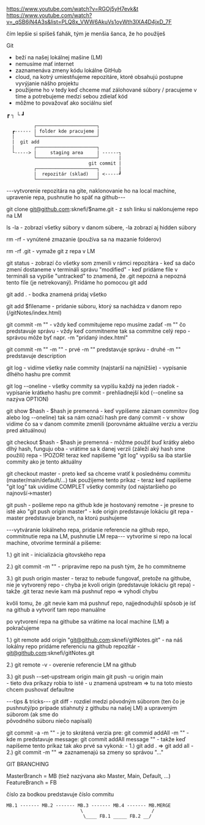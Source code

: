 https://www.youtube.com/watch?v=RGOj5yH7evk&t
https://www.youtube.com/watch?v=_qSB6jN4A3s&list=PLQ8x_VWW6AkuVs1oyWth3lXA4D4jxD_7F

čím lepšie si spíšeš ťahák, tým je menšia šanca, že ho použiješ

Git
  - beží na našej lokálnej mašine (LM)
  - nemusíme mať internet
  - zaznamenáva zmeny kódu lokálne
GitHub
  - cloud, na kotrý umiestňujeme repozitáre, ktoré obsahujú postupne vyvýjanie nášho projektu
  - použijeme ho v tedy keď chceme mať zálohované súbory / pracujeme v tíme a potrebujeme medzi sebou zdielať kód
  - môžme to považovať ako sociálnu sieť

┏ ┐
└ ┛

              ┌──────────────────────┐
      ┏------ | folder kde pracujeme |
      |       └──────────────────────┘
      |  git add   
      |       ┌──────────────────────┐
      └-----> |     staging area     | ------┐
              └──────────────────────┘       |
                                  git commit |
              ┌──────────────────────┐       |
              |  repozitár (sklad)   | <-----┛
              └──────────────────────┘         



---vytvorenie repozitára na gite, naklonovanie ho na local machine, upravenie repa, pushnutie ho späť na github---

git clone git@github.com:sknefi/$name.git
                    - z ssh linku si naklonujeme repo na LM

ls -la              - zobrazí všetky súbory v danom súbere, -la zobrazí aj hidden súbory

rm -rf              - vynútené zmazanie (používa sa na mazanie folderov)

rm -rf .git         - vymaže git z repa v LM

git status          - zobrazí čo všetky som zmenili v rámci repozitára
                    - keď sa dačo zmení dostaneme v termináli správu "modified"
                    - keď pridáme file v termináli sa vypíše "untracked" to znamená, že .git nepozná
                    a nepozná tento file (je netrekovaný). Pridáme ho pomocou git add

git add .
                    - bodka znamená pridaj všetko
                    
git add $filename
                    - pridanie súboru, ktorý sa nachádza v danom repo (/gitNotes/index.html)
 
git commit -m ""    - vždy keď commitujeme repo musíme zadať -m "" čo predstavuje správu
                    - vždy keď commitneme tak sa commitne celý repo
                    - správou môže byť napr. -m "pridaný index.html"
  

git commit -m "" -m ""      - prvé -m "" predstavuje správu
                            - druhé -m "" predstavuje description

git log             - vidíme všetky naše commity (najstarší na najnižšie)
                    - vypísanie dlhého hashu pre commit

git log --oneline   - všetky commity sa vypíšu každý na jeden riadok
                    - vypísanie krátkeho hashu pre commit
                    - prehliadnejší kód (--oneline sa nazýva OPTION)

git show $hash      - $hash je premenná
                    - keď vypíšeme záznam commitov (log alebo log --oneline) tak sa nám označí hash pre daný commit
                    - v show vidíme čo sa v danom commite zmenili (porovnáme aktuálne verziu a verziu pred aktuálnou)

git checkout $hash  - $hash je premenná
                    - môžme použiť buď krátky alebo dlhý hash, funguju oba
                    - vrátime sa k danej verzii (záleží aký hash sme použili) repa
                    - !POZOR! teraz keď napíšeme "git log" vypíšu sa iba staršie commity ako je tento aktuálny
                    
git checkout master - preto keď sa chceme vratiť k poslednému commitu (master/main/default/...) tak použijeme tento príkaz
                    - teraz keď napíšeme "git log" tak uvidíme COMPLET všetky commity (od najstaršieho po najnovší->master)


git push            - pošleme repo na github kde je hostovaný remotne
                    - je presne to isté ako "git push origin master"
                    - kde origin predstavuje lokáciu git repa 
                    - master predstavuje branch, na ktorú pushujeme


---vytváranie lokálneho repa, pridanie referencie na github repo, commitnutie repa na LM, pushnutie LM repa---
vytvoríme si repo na local machine, otvoríme terminál a píšeme:

1.) git init                - inicializácia gitovského repa

2.) git commit -m ""        - pripravíme repo na push tým, že ho commitneme
    
3.) git push origin master  - teraz to nebude fungovať, pretože na githube, nie je vytvorený repo
                            - chyba je kvoli origin (predstavuje lokáciu git repa)
                            - takže .git teraz nevie kam má pushnuť repo => vyhodí chybu 

kvôli tomu, že .git nevie kam má pushnuť repo, najjednodujhší spôsob je ísť na github a vytvoriť tam repo manuálne

po vytvorení repa na githube sa vrátime na local machine (LM) a pokračujeme

1.) git remote add origin "git@github.com:sknefi/gitNotes.git"
                            - na náš lokálny repo pridáme referenciu na github repozitár
                            - git@github.com:sknefi/gitNotes.git

2.) git remote -v           - overenie referencie LM na github

3.) git push --set-upstream origin main
    git push -u origin main         
                            - tieto dva príkazy robia to isté
                            - u znamená upstream => tu na toto miesto chcem pushovať defaultne

---tips & tricks---
git diff                    - rozdiel medzi pôvodným súborom (ten čo je pushnutý/po prípade
                                stiahnutý z githubu na našej LM) a upraveným súborom (ak sme do   
                                pôvodného súboru niečo napísali)

git commit -a -m ""         - je to skrátená verzia pre: git commid addAll -m ""
                            - kde m predstavuje message: git commit addAll message ""
                            - takže keď napíšeme tento príkaz tak ako prvé sa vykoná:
                                - 1.) git add .         => git add all
                                - 2.) git commit -m ""  => zaznamenajú sa zmeny so správou "..."


GIT BRANCHING

MasterBranch = MB (tiež nazývana ako Master, Main, Default, ...)
FeatureBranch = FB


číslo za bodkou predstavuje číslo commitu


    MB.1 ------- MB.2 ------- MB.3 ------- MB.4 ------- MB.MERGE
                               \                         /
                                \____ FB.1 _____ FB.2 __/ 












